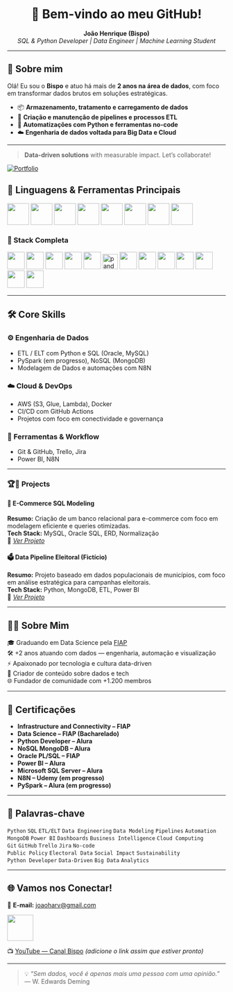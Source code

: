 <h1 align="center">🚀 Bem-vindo ao meu GitHub!</h1>

<p align="center">
  <strong>João Henrique (Bispo)</strong><br>
  <em>SQL & Python Developer | Data Engineer | Machine Learning Student</em>
</p>

---

## 🎯 Sobre mim

Olá! Eu sou o **Bispo** e atuo há mais de **2 anos na área de dados**, com foco em transformar dados brutos em soluções estratégicas.

- 📦 **Armazenamento, tratamento e carregamento de dados**
- 🔁 **Criação e manutenção de pipelines e processos ETL**
- 🤖 **Automatizações com Python e ferramentas no-code**
- ☁️ **Engenharia de dados voltada para Big Data e Cloud**

---

> **Data-driven solutions** with measurable impact. Let’s collaborate!  

[![Portfolio](https://img.shields.io/badge/Portfolio-João%20Harv%20Bispo-blue?style=flat-square&logo=firefox)](https://joaoharvbispo.github.io)  
## 🐍 Linguagens & Ferramentas Principais

  <img width=50 src="https://cdn.jsdelivr.net/gh/devicons/devicon@latest/icons/python/python-original-wordmark.svg" />
            
  <img width=50 src="https://cdn.jsdelivr.net/gh/devicons/devicon@latest/icons/azuresqldatabase/azuresqldatabase-original.svg" />

  <img width=50 src="https://cdn.jsdelivr.net/gh/devicons/devicon@latest/icons/amazonwebservices/amazonwebservices-original-wordmark.svg" />

  <img width=50 src="https://cdn.jsdelivr.net/gh/devicons/devicon@latest/icons/apachespark/apachespark-original-wordmark.svg" />

  <img width=50 src="https://cdn.jsdelivr.net/gh/devicons/devicon@latest/icons/apacheairflow/apacheairflow-original-wordmark.svg" />

  <img width=50 src="https://cdn.jsdelivr.net/gh/devicons/devicon@latest/icons/mongodb/mongodb-original-wordmark.svg" />
            
  <img width=50 src="https://cdn.jsdelivr.net/gh/devicons/devicon@latest/icons/docker/docker-original-wordmark.svg" />
            
  <img width=50 src="https://cdn.jsdelivr.net/gh/devicons/devicon@latest/icons/git/git-original-wordmark.svg" />

### 🧰 Stack Completa
  <img height=40 width=40 src="https://cdn.jsdelivr.net/gh/devicons/devicon@latest/icons/git/git-original-wordmark.svg" />
  <img height=40 width=40 src="https://cdn.jsdelivr.net/gh/devicons/devicon@latest/icons/mongodb/mongodb-original-wordmark.svg" />
  <img height=40 width=40 src="https://cdn.jsdelivr.net/gh/devicons/devicon@latest/icons/oracle/oracle-original.svg" />
  
  <img height=40 width=40 src="https://cdn.jsdelivr.net/gh/devicons/devicon@latest/icons/microsoftsqlserver/microsoftsqlserver-original-wordmark.svg" />

  <img height=40 width=40 src="https://cdn.jsdelivr.net/gh/devicons/devicon@latest/icons/mysql/mysql-original-wordmark.svg" />

  <img src="https://cdn.jsdelivr.net/gh/devicons/devicon/icons/pandas/pandas-original.svg" height="35" alt="pandas logo"  />


  <img height=40 width=40 src="https://cdn.jsdelivr.net/gh/devicons/devicon@latest/icons/numpy/numpy-original-wordmark.svg" />

  <img height=40 width=40 src="https://cdn.jsdelivr.net/gh/devicons/devicon@latest/icons/matplotlib/matplotlib-original-wordmark.svg" />

  <img height=40 width=40 src="https://cdn.jsdelivr.net/gh/devicons/devicon@latest/icons/plotly/plotly-original-wordmark.svg" />

  <img height=40 width=40 src="https://cdn.jsdelivr.net/gh/devicons/devicon@latest/icons/scikitlearn/scikitlearn-original.svg" />
  <img width=40 width=40 src="https://cdn.jsdelivr.net/gh/devicons/devicon@latest/icons/tensorflow/tensorflow-original.svg" />
  <img height=40 width=40 src="https://cdn.jsdelivr.net/gh/devicons/devicon@latest/icons/anaconda/anaconda-original-wordmark.svg" />
  <img height=40 width=40 src="https://cdn.jsdelivr.net/gh/devicons/devicon@latest/icons/bash/bash-plain.svg" />

---

## 🛠️ Core Skills

### ⚙️ Engenharia de Dados
- ETL / ELT com Python e SQL (Oracle, MySQL)
- PySpark (em progresso), NoSQL (MongoDB)
- Modelagem de Dados e automações com N8N

### ☁️ Cloud & DevOps
- AWS (S3, Glue, Lambda), Docker 
- CI/CD com GitHub Actions  
- Projetos com foco em conectividade e governança

### 🧰 Ferramentas & Workflow
- Git & GitHub, Trello, Jira  
- Power BI, N8N

---

### :trophy:📁 **Projects**

#### 🛒 E-Commerce SQL Modeling  
**Resumo:** Criação de um banco relacional para e-commerce com foco em modelagem eficiente e queries otimizadas.  
**Tech Stack:** MySQL, Oracle SQL, ERD, Normalização  
🔗 *[Ver Projeto](#)*

#### 🗳️ Data Pipeline Eleitoral (Fictício)  
**Resumo:** Projeto baseado em dados populacionais de municípios, com foco em análise estratégica para campanhas eleitorais.  
**Tech Stack:** Python, MongoDB, ETL, Power BI  
🔗 *[Ver Projeto](#)*

---

## 👨‍💻 Sobre Mim

🎓 Graduando em Data Science pela [FIAP](https://www.fiap.com.br/)  
🛠️ +2 anos atuando com dados — engenharia, automação e visualização  
⚡ Apaixonado por tecnologia e cultura data-driven  
📢 Criador de conteúdo sobre dados e tech  
🌐 Fundador de comunidade com +1.200 membros

---

## 📜 Certificações

- **Infrastructure and Connectivity – FIAP**  
- **Data Science – FIAP (Bacharelado)**  
- **Python Developer – Alura**  
- **NoSQL MongoDB – Alura**  
- **Oracle PL/SQL – FIAP**  
- **Power BI – Alura**  
- **Microsoft SQL Server – Alura**  
- **N8N – Udemy (em progresso)**  
- **PySpark – Alura (em progresso)**  

---

## 🧩 Palavras-chave

`Python` `SQL` `ETL/ELT` `Data Engineering` `Data Modeling` `Pipelines` `Automation`  
`MongoDB` `Power BI` `Dashboards` `Business Intelligence` `Cloud Computing`  
`Git` `GitHub` `Trello` `Jira` `No-code`  
`Public Policy` `Electoral Data` `Social Impact` `Sustainability`  
`Python Developer` `Data-Driven` `Big Data` `Analytics`

---

## 🌐 Vamos nos Conectar!

📧 **E-mail:** joaoharv@gmail.com  

<img src="https://cdn.jsdelivr.net/gh/devicons/devicon@latest/icons/linkedin/linkedin-original-wordmark.svg" width="60"/>

📺 [YouTube — Canal Bispo](#) *(adicione o link assim que estiver pronto)*

---

> 💡 *“Sem dados, você é apenas mais uma pessoa com uma opinião.”* — W. Edwards Deming
